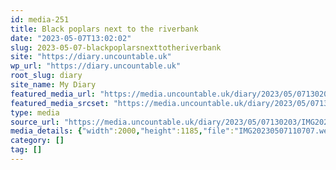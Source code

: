 ```yaml
---
id: media-251
title: Black poplars next to the riverbank
date: "2023-05-07T13:02:02"
slug: 2023-05-07-blackpoplarsnexttotheriverbank
site: "https://diary.uncountable.uk"
wp_url: "https://diary.uncountable.uk"
root_slug: diary
site_name: My Diary
featured_media_url: "https://media.uncountable.uk/diary/2023/05/07130203/IMG20230507110707.webp"
featured_media_srcset: "https://media.uncountable.uk/diary/2023/05/07130203/IMG20230507110707-300x178.webp 300w, https://media.uncountable.uk/diary/2023/05/07130203/IMG20230507110707-1024x607.webp 1024w, https://media.uncountable.uk/diary/2023/05/07130203/IMG20230507110707-150x150.webp 150w, https://media.uncountable.uk/diary/2023/05/07130203/IMG20230507110707-1920x1138.webp 1920w, https://media.uncountable.uk/diary/2023/05/07130203/IMG20230507110707.webp 2000w"
type: media
source_url: "https://media.uncountable.uk/diary/2023/05/07130203/IMG20230507110707.webp"
media_details: {"width":2000,"height":1185,"file":"IMG20230507110707.webp","filesize":143300,"sizes":{"medium":{"file":"IMG20230507110707-300x178.webp","width":300,"height":178,"filesize":14606,"mime_type":"image/webp","source_url":"https://media.uncountable.uk/diary/2023/05/07130203/IMG20230507110707-300x178.webp"},"large":{"file":"IMG20230507110707-1024x607.webp","width":1024,"height":607,"filesize":145626,"mime_type":"image/webp","source_url":"https://media.uncountable.uk/diary/2023/05/07130203/IMG20230507110707-1024x607.webp"},"thumbnail":{"file":"IMG20230507110707-150x150.webp","width":150,"height":150,"filesize":6786,"mime_type":"image/webp","source_url":"https://media.uncountable.uk/diary/2023/05/07130203/IMG20230507110707-150x150.webp"},"xxl":{"file":"IMG20230507110707-1920x1138.webp","width":1920,"height":1138,"filesize":352800,"mime_type":"image/webp","source_url":"https://media.uncountable.uk/diary/2023/05/07130203/IMG20230507110707-1920x1138.webp"},"full":{"file":"IMG20230507110707.webp","width":2000,"height":1185,"mime_type":"image/webp","source_url":"https://media.uncountable.uk/diary/2023/05/07130203/IMG20230507110707.webp"}},"image_meta":{"aperture":"0","credit":"","camera":"","caption":"","created_timestamp":"0","copyright":"","focal_length":"0","iso":"0","shutter_speed":"0","title":"","orientation":"0","keywords":[]}}
category: []
tag: []
---
```


